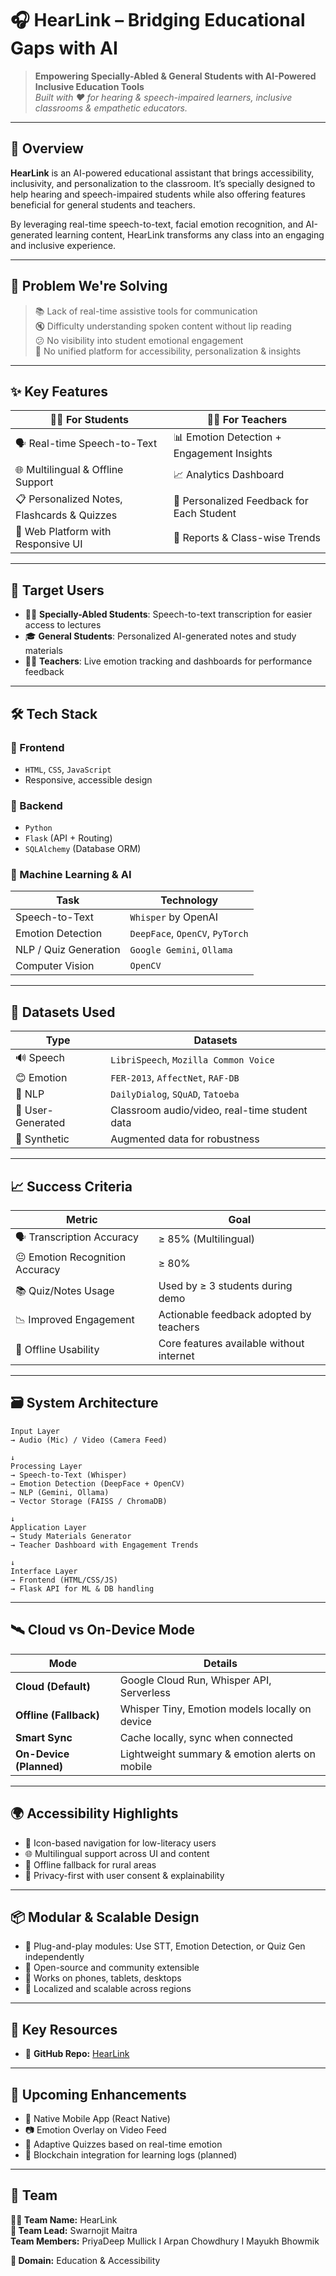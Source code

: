 

# 🎧 HearLink – Bridging Educational Gaps with AI

> **Empowering Specially-Abled & General Students with AI-Powered Inclusive Education Tools**  
> *Built with ❤️ for hearing & speech-impaired learners, inclusive classrooms & empathetic educators.*

---

## 🚀 Overview

**HearLink** is an AI-powered educational assistant that brings accessibility, inclusivity, and personalization to the classroom. It’s specially designed to help hearing and speech-impaired students while also offering features beneficial for general students and teachers.

By leveraging real-time speech-to-text, facial emotion recognition, and AI-generated learning content, HearLink transforms any class into an engaging and inclusive experience.

---

## 🧠 Problem We're Solving

> 📚 Lack of real-time assistive tools for communication  
> 🔇 Difficulty understanding spoken content without lip reading  
> 😕 No visibility into student emotional engagement  
> 🚫 No unified platform for accessibility, personalization & insights  

---

## ✨ Key Features

| 👨‍🎓 For Students | 👩‍🏫 For Teachers |
|------------------|-------------------|
| 🗣️ Real-time Speech-to-Text | 📊 Emotion Detection + Engagement Insights |
| 🌐 Multilingual & Offline Support | 📈 Analytics Dashboard |
| 📋 Personalized Notes, Flashcards & Quizzes | 🧠 Personalized Feedback for Each Student |
| 📱 Web Platform with Responsive UI | 📑 Reports & Class-wise Trends |

---

## 👥 Target Users

- 🧏‍♂️ **Specially-Abled Students**: Speech-to-text transcription for easier access to lectures
- 🎓 **General Students**: Personalized AI-generated notes and study materials
- 👩‍🏫 **Teachers**: Live emotion tracking and dashboards for performance feedback

---

## 🛠️ Tech Stack

### 🧩 Frontend
- `HTML`, `CSS`, `JavaScript`
- Responsive, accessible design

### 🔧 Backend
- `Python`
- `Flask` (API + Routing)
- `SQLAlchemy` (Database ORM)

### 🧠 Machine Learning & AI
| Task | Technology |
|------|------------|
| Speech-to-Text | `Whisper` by OpenAI |
| Emotion Detection | `DeepFace`, `OpenCV`, `PyTorch` |
| NLP / Quiz Generation | `Google Gemini`, `Ollama` |
| Computer Vision | `OpenCV` | |

---

## 🧪 Datasets Used

| Type | Datasets |
|------|----------|
| 🔊 Speech | `LibriSpeech`, `Mozilla Common Voice` |
| 😊 Emotion | `FER-2013`, `AffectNet`, `RAF-DB` |
| 🧾 NLP | `DailyDialog`, `SQuAD`, `Tatoeba` |
| 🎥 User-Generated | Classroom audio/video, real-time student data |
| 🧬 Synthetic | Augmented data for robustness |

---

## 📈 Success Criteria

| Metric | Goal |
|--------|------|
| 🗣️ Transcription Accuracy | ≥ 85% (Multilingual) |
| 😐 Emotion Recognition Accuracy | ≥ 80% |
| 📚 Quiz/Notes Usage | Used by ≥ 3 students during demo |
| 📉 Improved Engagement | Actionable feedback adopted by teachers |
| 📡 Offline Usability | Core features available without internet |

---

## 🗃️ System Architecture

```plaintext
Input Layer
→ Audio (Mic) / Video (Camera Feed)

↓
Processing Layer
→ Speech-to-Text (Whisper)
→ Emotion Detection (DeepFace + OpenCV)
→ NLP (Gemini, Ollama)
→ Vector Storage (FAISS / ChromaDB)

↓
Application Layer
→ Study Materials Generator
→ Teacher Dashboard with Engagement Trends

↓
Interface Layer
→ Frontend (HTML/CSS/JS)
→ Flask API for ML & DB handling
```

---

## 🛰️ Cloud vs On-Device Mode

| Mode | Details |
|------|---------|
| **Cloud (Default)** | Google Cloud Run, Whisper API, Serverless |
| **Offline (Fallback)** | Whisper Tiny, Emotion models locally on device |
| **Smart Sync** | Cache locally, sync when connected |
| **On-Device (Planned)** | Lightweight summary & emotion alerts on mobile |

---

## 🌍 Accessibility Highlights

- 🧏 Icon-based navigation for low-literacy users
- 🌐 Multilingual support across UI and content
- 📡 Offline fallback for rural areas
- 🔐 Privacy-first with user consent & explainability

---

## 📦 Modular & Scalable Design

- 🔌 Plug-and-play modules: Use STT, Emotion Detection, or Quiz Gen independently
- 🧪 Open-source and community extensible
- 📱 Works on phones, tablets, desktops
- 🧠 Localized and scalable across regions

---

## 🔗 Key Resources

- 🧠 **GitHub Repo:** [HearLink](https://github.com/swarnojit/HearLink_AI-Hackathon)  


---

## 🔮 Upcoming Enhancements

- 📱 Native Mobile App (React Native)
- 📷 Emotion Overlay on Video Feed
- 🧠 Adaptive Quizzes based on real-time emotion
- 🔗 Blockchain integration for learning logs (planned)

---

## 🤝 Team

**👨‍💻 Team Name:** HearLink  
**🧠 Team Lead:** Swarnojit Maitra  
**Team Members:**  PriyaDeep Mullick I  Arpan Chowdhury I Mayukh Bhowmik

**🏫 Domain:** Education & Accessibility  



